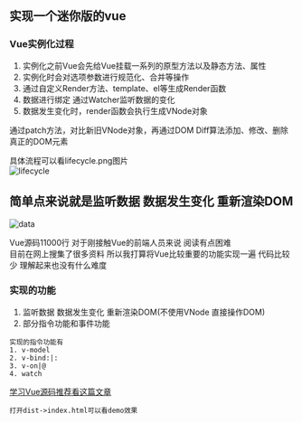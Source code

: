 ## 实现一个迷你版的vue
### Vue实例化过程

1. 实例化之前Vue会先给Vue挂载一系列的原型方法以及静态方法、属性
2. 实例化时会对选项参数进行规范化、合并等操作
3. 通过自定义Render方法、template、el等生成Render函数
4. 数据进行绑定 通过Watcher监听数据的变化
5. 数据发生变化时，render函数会执行生成VNode对象

通过patch方法，对比新旧VNode对象，再通过DOM Diff算法添加、修改、删除真正的DOM元素

具体流程可以看lifecycle.png图片<br>
![lifecycle](https://github.com/woai3c/mini-vue/blob/master/imgs/lifecycle.png)

## 简单点来说就是监听数据 数据发生变化 重新渲染DOM
![data](https://github.com/woai3c/mini-vue/blob/master/imgs/data.png)

Vue源码11000行 对于刚接触Vue的前端人员来说 阅读有点困难<br>
目前在网上搜集了很多资料 所以我打算将Vue比较重要的功能实现一遍 代码比较少 理解起来也没有什么难度 

### 实现的功能
1. 监听数据 数据发生变化 重新渲染DOM(不使用VNode 直接操作DOM) 
2. 部分指令功能和事件功能
```
实现的指令功能有
1. v-model 
2. v-bind:|: 
3. v-on|@
4. watch
```
[学习Vue源码推荐看这篇文章](http://hcysun.me/vue-design/art/)

```
打开dist->index.html可以看demo效果
```
